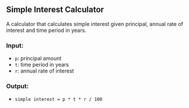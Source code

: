 ## Simple Interest Calculator

A calculator that calculates simple interest given principal, annual rate of interest and time period in years.

### Input:
- `p`: principal amount
- `t`: time period in years
- `r`: annual rate of interest

### Output:
- `simple interest = p * t * r / 100`
